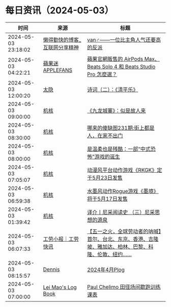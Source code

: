 ﻿# 每日资讯（2024-05-03）

|时间|来源|标题|
|---|---|---|
|2024-05-03 23:18:02|[懒得勤快的博客_互联网分享精神](https://masuit.com/rss)|[van♂——一位比主角人气还要高的反派](https://masuit.com/1911)|
|2024-05-03 04:22:21|[蘋果迷 APPLEFANS](https://applefans.today/feed/)|[蘋果官網販售的 AirPods Max、Beats Solo 4 和 Beats Studio Pro 怎麼選？](https://applefans.today/2024-05-beats-solo-4-vs-airpods-max-beats-studio-pro-compare/)|
|2024-05-03 12:00:20|[太隐](https://wangyurui.com/feed.xml)|[诗词（二）：《清平乐》](https://wangyurui.com/posts/xiao-ci-er-qing-ping-le-782d7001)|
|2024-05-03 09:00:00|[机核](https://www.gcores.com/rss)|[《九龙城寨》：似是故人来](https://www.gcores.com/articles/181190)|
|2024-05-03 08:30:00|[机核](https://www.gcores.com/rss)|[哪来的傻缺图231期:街上都是人，在家不出门](https://www.gcores.com/articles/178909)|
|2024-05-03 08:00:00|[机核](https://www.gcores.com/rss)|[是温柔也是残酷：一部“中式恐怖”游戏的诞生](https://www.gcores.com/articles/181146)|
|2024-05-03 07:05:07|[机核](https://www.gcores.com/rss)|[动漫风平台动作游戏《RKGK》定于5月23日发售](https://www.gcores.com/articles/181205)|
|2024-05-03 06:59:38|[机核](https://www.gcores.com/rss)|[水墨风动作Rogue游戏《墨境》将于5月17日发售](https://www.gcores.com/articles/181204)|
|2024-05-03 01:39:42|[机核](https://www.gcores.com/rss)|[译介丨尼采阅读史 （三）尼采思想的源泉](https://www.gcores.com/articles/181193)|
|2024-05-03 06:07:33|[工劳小报｜工劳快讯](https://newsletter.laborinfocn.com/rss)|[【五一之火，全球劳动者的呐喊】首尔、台北、东京、香港、吉隆坡、雅加达、柏林、巴黎、科隆、伦敦、纽约……](https://feed.laborinfocn6.com/wu-yi/)|
|2024-05-03 08:15:57|[Dennis](https://www.domon.cn/rss/)|[2024年4月Plog](https://www.domon.cn/2024nian-4yue-plog/)|
|2024-05-03 07:00:00|[Lei Mao's Log Book](https://leimao.github.io/atom.xml)|[Paul Chelimo 田径场间歇跑训练课表](https://leimao.github.io/essay/Paul-Chelimo-%E7%94%B0%E5%BE%84%E5%9C%BA%E9%97%B4%E6%AD%87%E8%B7%91%E8%AE%AD%E7%BB%83%E8%AF%BE%E8%A1%A8/)|
